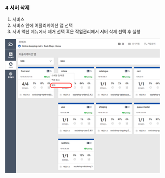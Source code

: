 ### 4 서버 삭제

1. 서비스
2. 서비스 안에 어플리케이션 맵 선택
3. 서버 액션 메뉴에서 제거 선택 혹은 작업관리에서 서버 삭제 선택 후 실행

![](/assets/server_delete.png)

